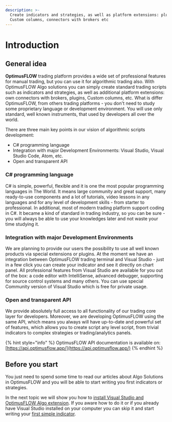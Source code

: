 ```yaml
---
description: >-
  Create indicators and strategies, as well as platform extensions: plugins,
  Custom columns, connectors with brokers etc
---
```


# Introduction

## General idea

**OptimusFLOW** trading platform provides a wide set of professional features for manual trading, but you can use it for algorithmic trading also. With OptimusFLOW Algo solutions you can simply create standard trading scripts such as indicators and strategies, as well as additional platform extensions: own connectors with brokers, plugins, Custom columns, etc. What is differ OptimusFLOW, from others trading platforms - you don't need to study some proprietary language or development environment. You will use only standard, well known instruments, that used by developers all over the world.

There are three main key points in our vision of algorithmic scripts development:

* C\# programming language
* Integration with major Development Environments: Visual Studio, Visual Studio Code, Atom, etc.
* Open and transparent API

### C\# programming language

C\# is simple, powerful, flexible and it is one the most popular programming languages in The World. It means large community and great support, many ready-to-use components and a lot of tutorials, video lessons in any languages and for any level of development skills - from starter to professional. In additional, most of modern trading platform support coding in C\#. It became a kind of standard in trading industry, so you can be sure - you will always be able to use your knowledges later and not waste your time studying it.

### Integration with major Development Environments

We are planning to provide our users the possibility to use all well known products via special extensions or plugins. At the moment we have an integration between OptimusFLOW trading terminal and Visual Studio - just in a few click you can create your indicator and see it directly on chart panel. All professional features from Visual Studio are available for you out of the box: a code editor with IntelliSense, advanced debugger, supporting for source control systems and many others. You can use special Community version of Visual Studio which is free for private usage.

### Open and transparent API

We provide absolutely full access to all functionality of our trading core layer for developers. Moreover, we are developing OptimusFLOW using the same API, which means you always will have up-to-date and powerful set of features, which allows you to create script any level script, from trivial indicators to complex strategies or trading/analytics panels.

{% hint style="info" %}
OptimusFLOW API documentation is available on: [https://api.optimusflow.app/](https://api.optimusflow.app/)
{% endhint %}

## Before you start

You just need to spend some time to read our articles about Algo Solutions in OptimusFLOW and you will be able to start writing you first indicators or strategies.

In the next topic we will show you how to [install Visual Studio and OptimusFLOW Algo extension](https://help.optimusflow.qtower.app/OptimusFLOW-algo/installing-visual-studio). If you aware how to do it or if you already have Visual Studio installed on your computer you can skip it and start writing your [first simple indicator](https://help.optimusflow.qtower.app/OptimusFLOW-algo/simple-indicator).

